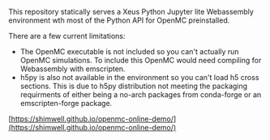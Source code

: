 This repository statically serves a Xeus Python Jupyter lite Webassembly environment wth most of the Python API for OpenMC preinstalled.

There are a few current limitations:
- The OpenMC executable is not included so you can't actually run OpenMC simulations. To include this OpenMC would need compiling for Webassembly with emscripten.
- h5py is also not available in the environment so you can't load h5 cross sections. This is due to h5py distribution not meeting the packaging requirments of either being a no-arch packages from conda-forge or an emscripten-forge package.

[https://shimwell.github.io/openmc-online-demo/](https://shimwell.github.io/openmc-online-demo/)
